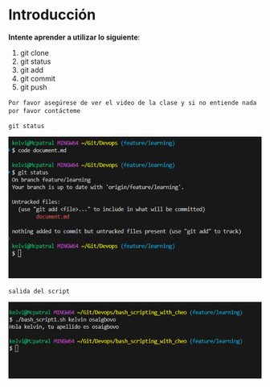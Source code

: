 # Introducción
**Intente aprender a utilizar lo siguiente**:
1. git clone
2. git status
3. git add
4. git commit
5. git push

```
Por favor asegúrese de ver el video de la clase y si no entiende nada por favor contácteme
```

```
git status
```
![alt text](bash_scripting_with_cheo/.attachments/git_status.png)

```
salida del script
```
![alt text](bash_scripting_with_cheo/.attachments/script_run.png)